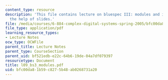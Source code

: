 ```yaml
---
content_type: resource
description: 'This file contains lecture on bluespec III: modules and interfaces with
  the help of slides.'
file: /media/courses/6-884-complex-digital-systems-spring-2005/bfc00da81b59c8275b48ab0268731a20_l09_bs3_modules.pdf
file_type: application/pdf
learning_resource_types:
- Lecture Notes
ocw_type: OCWFile
parent_title: Lecture Notes
parent_type: CourseSection
parent_uid: bf521edb-e22c-64b6-19de-04a7df079397
resourcetype: Document
title: l09_bs3_modules.pdf
uid: bfc00da8-1b59-c827-5b48-ab0268731a20
---
```

